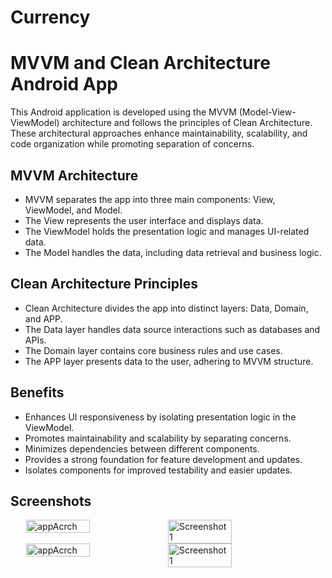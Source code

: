 # Currency
# MVVM and Clean Architecture Android App

This Android application is developed using the MVVM (Model-View-ViewModel) architecture and follows the principles of Clean Architecture. These architectural approaches enhance maintainability, scalability, and code organization while promoting separation of concerns.

## MVVM Architecture

- MVVM separates the app into three main components: View, ViewModel, and Model.
- The View represents the user interface and displays data.
- The ViewModel holds the presentation logic and manages UI-related data.
- The Model handles the data, including data retrieval and business logic.

## Clean Architecture Principles

- Clean Architecture divides the app into distinct layers: Data, Domain, and APP.
- The Data layer handles data source interactions such as databases and APIs.
- The Domain layer contains core business rules and use cases.
- The APP layer presents data to the user, adhering to MVVM structure.

## Benefits

- Enhances UI responsiveness by isolating presentation logic in the ViewModel.
- Promotes maintainability and scalability by separating concerns.
- Minimizes dependencies between different components.
- Provides a strong foundation for feature development and updates.
- Isolates components for improved testability and easier updates.

## Screenshots
<div style="display: flex; justify-content: center;">
  <img src="https://github.com/AhmedAlamin/Currency/assets/18472540/c34db60a-45a8-46da-b4f9-6ba894e13422" alt="appAcrch" width="45%">
  <img src="https://github.com/AhmedAlamin/Currency/assets/18472540/956f860b-a3d2-4316-b2ed-b18228f63830" alt="Screenshot 1" width="45%">
</div>

<div style="display: flex; justify-content: center;">
  <img src="https://github.com/AhmedAlamin/Currency/assets/18472540/fa7098ae-0754-42b5-94bc-9494657155fc" alt="appAcrch" width="45%">
  <img src="https://github.com/AhmedAlamin/Currency/assets/18472540/60ac39d6-5350-4139-aa90-e92a57873c8d" alt="Screenshot 1" width="45%">
</div>




